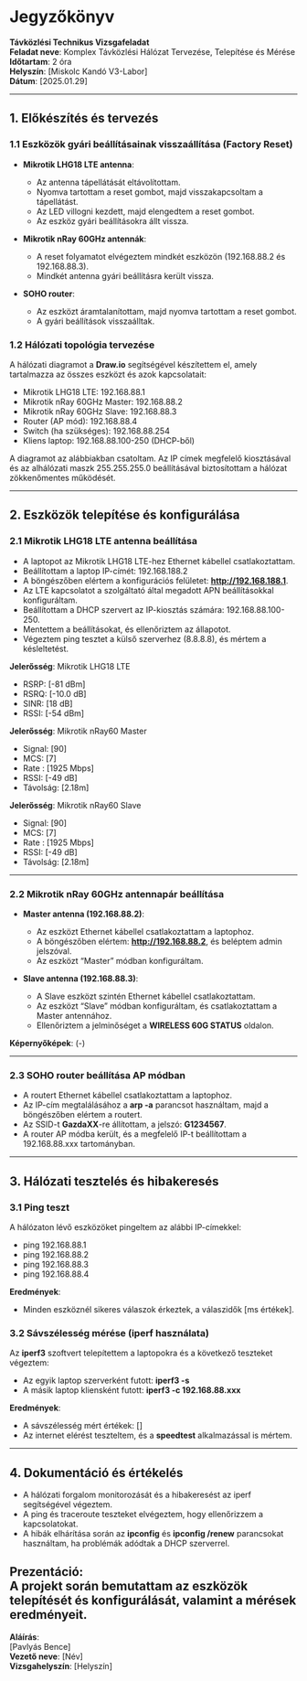 # Jegyzőkönyv  
**Távközlési Technikus Vizsgafeladat**  
**Feladat neve**: Komplex Távközlési Hálózat Tervezése, Telepítése és Mérése  
**Időtartam**: 2 óra  
**Helyszín**: [Miskolc Kandó V3-Labor]  
**Dátum**: [2025.01.29]

---

## 1. Előkészítés és tervezés

### 1.1 Eszközök gyári beállításainak visszaállítása (Factory Reset)

- **Mikrotik LHG18 LTE antenna**:
  - Az antenna tápellátását eltávolítottam.
  - Nyomva tartottam a reset gombot, majd visszakapcsoltam a tápellátást.
  - Az LED villogni kezdett, majd elengedtem a reset gombot.
  - Az eszköz gyári beállításokra állt vissza.

- **Mikrotik nRay 60GHz antennák**:
  - A reset folyamatot elvégeztem mindkét eszközön (192.168.88.2 és 192.168.88.3).
  - Mindkét antenna gyári beállításra került vissza.

- **SOHO router**:
  - Az eszközt áramtalanítottam, majd nyomva tartottam a reset gombot.
  - A gyári beállítások visszaálltak.

### 1.2 Hálózati topológia tervezése

A hálózati diagramot a **Draw.io** segítségével készítettem el, amely tartalmazza az összes eszközt és azok kapcsolatait:

- Mikrotik LHG18 LTE: 192.168.88.1
- Mikrotik nRay 60GHz Master: 192.168.88.2
- Mikrotik nRay 60GHz Slave: 192.168.88.3
- Router (AP mód): 192.168.88.4
- Switch (ha szükséges): 192.168.88.254
- Kliens laptop: 192.168.88.100-250 (DHCP-ből)

A diagramot az alábbiakban csatoltam. Az IP címek megfelelő kiosztásával és az alhálózati maszk 255.255.255.0 beállításával biztosítottam a hálózat zökkenőmentes működését.

---

## 2. Eszközök telepítése és konfigurálása

### 2.1 Mikrotik LHG18 LTE antenna beállítása

- A laptopot az Mikrotik LHG18 LTE-hez Ethernet kábellel csatlakoztattam.
- Beállítottam a laptop IP-címét: 192.168.188.2
- A böngészőben elértem a konfigurációs felületet: **http://192.168.188.1**.
- Az LTE kapcsolatot a szolgáltató által megadott APN beállításokkal konfiguráltam.
- Beállítottam a DHCP szervert az IP-kiosztás számára: 192.168.88.100-250.
- Mentettem a beállításokat, és ellenőriztem az állapotot.
- Végeztem ping tesztet a külső szerverhez (8.8.8.8), és mértem a késleltetést.

**Jelerősség**: Mikrotik LHG18 LTE 
- RSRP: [-81 dBm]  
- RSRQ: [-10.0 dB]  
- SINR: [18 dB]  
- RSSI: [-54 dBm]


**Jelerősség**: Mikrotik nRay60 Master 
- Signal: [90]  
- MCS: [7]  
- Rate : [1925 Mbps]  
- RSSI: [-49 dB]
- Távolság: [2.18m]

**Jelerősség**: Mikrotik nRay60 Slave 
- Signal: [90]  
- MCS: [7]  
- Rate : [1925 Mbps]  
- RSSI: [-49 dB]
- Távolság: [2.18m]
---

### 2.2 Mikrotik nRay 60GHz antennapár beállítása

- **Master antenna (192.168.88.2)**:
  - Az eszközt Ethernet kábellel csatlakoztattam a laptophoz.
  - A böngészőben elértem: **http://192.168.88.2**, és beléptem admin jelszóval.
  - Az eszközt “Master” módban konfiguráltam.

- **Slave antenna (192.168.88.3)**:
  - A Slave eszközt szintén Ethernet kábellel csatlakoztattam.
  - Az eszközt “Slave” módban konfiguráltam, és csatlakoztattam a Master antennához.
  - Ellenőriztem a jelminőséget a **WIRELESS 60G STATUS** oldalon.

**Képernyőképek**: (-)

---

### 2.3 SOHO router beállítása AP módban

- A routert Ethernet kábellel csatlakoztattam a laptophoz.
- Az IP-cím megtalálásához a **arp -a** parancsot használtam, majd a böngészőben elértem a routert.
- Az SSID-t **GazdaXX**-re állítottam, a jelszó: **G1234567**.
- A router AP módba került, és a megfelelő IP-t beállítottam a 192.168.88.xxx tartományban.

---

## 3. Hálózati tesztelés és hibakeresés

### 3.1 Ping teszt

A hálózaton lévő eszközöket pingeltem az alábbi IP-címekkel:

- ping 192.168.88.1
- ping 192.168.88.2
- ping 192.168.88.3
- ping 192.168.88.4

**Eredmények**:
- Minden eszköznél sikeres válaszok érkeztek, a válaszidők [ms értékek].

### 3.2 Sávszélesség mérése (iperf használata)

Az **iperf3** szoftvert telepítettem a laptopokra és a következő teszteket végeztem:

- Az egyik laptop szerverként futott: **iperf3 -s**
- A másik laptop kliensként futott: **iperf3 -c 192.168.88.xxx**

**Eredmények**:
- A sávszélesség mért értékek: []
- Az internet elérést teszteltem, és a **speedtest** alkalmazással is mértem.

---

## 4. Dokumentáció és értékelés

- A hálózati forgalom monitorozását és a hibakeresést az iperf segítségével végeztem.
- A ping és traceroute teszteket elvégeztem, hogy ellenőrizzem a kapcsolatokat.
- A hibák elhárítása során az **ipconfig** és **ipconfig /renew** parancsokat használtam, ha problémák adódtak a DHCP szerverrel.

**Prezentáció**:  
A projekt során bemutattam az eszközök telepítését és konfigurálását, valamint a mérések eredményeit.
---

**Aláírás**:  
[Pavlyás Bence]  
**Vezető neve**: [Név]  
**Vizsgahelyszín**: [Helyszín]

